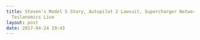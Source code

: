 ```yaml
---
title: Steven's Model S Story, Autopilot 2 Lawsuit, Supercharger Network Growth -
  Teslanomics Live
layout: post
date: 2017-04-24 19:43
---
```

